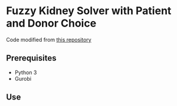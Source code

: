 # Fuzzy Kidney Solver with Patient and Donor Choice
Code modified from [this repository](https://github.com/jamestrimble/kidney_solver) 

## Prerequisites
 - Python 3
 - Gurobi

## Use

